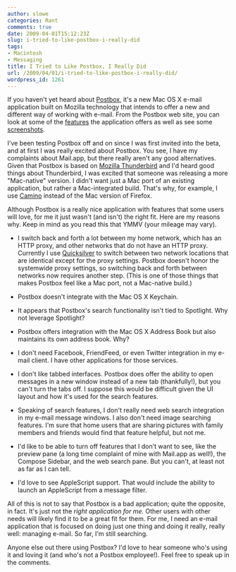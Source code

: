 ```yaml
---
author: slowe
categories: Rant
comments: true
date: 2009-04-01T15:12:23Z
slug: i-tried-to-like-postbox-i-really-did
tags:
- Macintosh
- Messaging
title: I Tried to Like Postbox, I Really Did
url: /2009/04/01/i-tried-to-like-postbox-i-really-did/
wordpress_id: 1261
---
```


If you haven't yet heard about [Postbox](http://www.postbox-inc.com/), it's a new Mac OS X e-mail application built on Mozilla technology that intends to offer a new and different way of working with e-mail. From the Postbox web site, you can look at some of the [features](http://www.postbox-inc.com/features) the application offers as well as see some [screenshots](http://www.postbox-inc.com/screenshots).

I've been testing Postbox off and on since I was first invited into the beta, and at first I was really excited about Postbox. You see, I have my complaints about Mail.app, but there really aren't any good alternatives. Given that Postbox is based on [Mozilla Thunderbird](http://www.mozillamessaging.com/en-US/thunderbird/) and I'd heard good things about Thunderbird, I was excited that someone was releasing a more "Mac-native" version. I didn't want just a Mac port of an existing application, but rather a Mac-integrated build. That's why, for example, I use [Camino](http://www.caminobrowser.org/) instead of the Mac version of Firefox.

Although Postbox is a really nice application with features that some users will love, for me it just wasn't (and isn't) the right fit. Here are my reasons why. Keep in mind as you read this that YMMV (your mileage may vary).

* I switch back and forth a lot between my home network, which has an HTTP proxy, and other networks that do not have an HTTP proxy. Currently I use [Quicksilver](http://www.blacktree.com/) to switch between two network locations that are identical except for the proxy settings. Postbox doesn't honor the systemwide proxy settings, so switching back and forth between networks now requires another step. (This is one of those things that makes Postbox feel like a Mac port, not a Mac-native build.)

* Postbox doesn't integrate with the Mac OS X Keychain.

* It appears that Postbox's search functionality isn't tied to Spotlight. Why not leverage Spotlight?

* Postbox offers integration with the Mac OS X Address Book but also maintains its own address book. Why?

* I don't need Facebook, FriendFeed, or even Twitter integration in my e-mail client. I have other applications for those services.

* I don't like tabbed interfaces. Postbox does offer the ability to open messages in a new window instead of a new tab (thankfully!), but you can't turn the tabs off. I suppose this would be difficult given the UI layout and how it's used for the search features.

* Speaking of search features, I don't really need web search integration in my e-mail message windows. I also don't need image searching features. I'm sure that home users that are sharing pictures with family members and friends would find that feature helpful, but not me.

* I'd like to be able to turn off features that I don't want to see, like the preview pane (a long time complaint of mine with Mail.app as well!), the Compose Sidebar, and the web search pane. But you can't, at least not as far as I can tell.

* I'd love to see AppleScript support. That would include the ability to launch an AppleScript from a message filter.

All of this is not to say that Postbox is a bad application; quite the opposite, in fact. It's just not the _right application for me._ Other users with other needs will likely find it to be a great fit for them. For me, I need an e-mail application that is focused on doing just one thing and doing it really, really well: managing e-mail. So far, I'm still searching.

Anyone else out there using Postbox? I'd love to hear someone who's using it and loving it (and who's not a Postbox employee!). Feel free to speak up in the comments.
